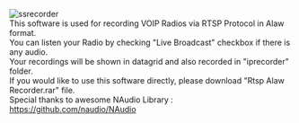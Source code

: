 ![ssrecorder](https://github.com/mucoboy/RTSP-Alaw-Recorder/assets/92869154/80295b63-d839-47b8-9218-99c8e9edefa0)  
This software is used for recording VOIP Radios via RTSP Protocol in Alaw format.  
You can listen your Radio by checking "Live Broadcast" checkbox if there is any audio.  
Your recordings will be shown in datagrid and also recorded in "iprecorder" folder.  
If you would like to use this software directly, please download "Rtsp Alaw Recorder.rar" file.  
Special thanks to awesome NAudio Library : https://github.com/naudio/NAudio
